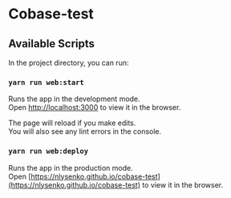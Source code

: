 # Cobase-test

## Available Scripts

In the project directory, you can run:

### `yarn run web:start`

Runs the app in the development mode.\
Open [http://localhost:3000](http://localhost:3000) to view it in the browser.

The page will reload if you make edits.\
You will also see any lint errors in the console.

### `yarn run web:deploy`

Runs the app in the production mode.\
Open [https://nlysenko.github.io/cobase-test](https://nlysenko.github.io/cobase-test) to view it in the browser.
